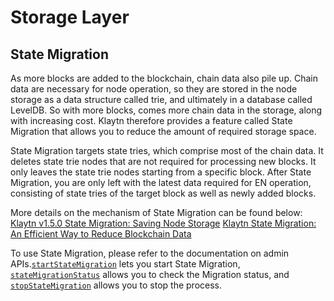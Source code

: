 # Storage Layer <a id="storage-layer"></a>

## State Migration <a id="block-archiving"></a>

As more blocks are added to the blockchain, chain data also pile up. Chain data are necessary for node operation, so  they are stored in the node storage as a data structure called trie, and ultimately in a database called LevelDB. So with more blocks, comes more chain data in the storage, along with increasing cost. Klaytn therefore provides a feature called State Migration that allows you to reduce the amount of required storage space.

State Migration targets state tries, which comprise most of the chain data. It deletes state trie nodes that are not required for processing new blocks. It only leaves the state trie nodes starting from a specific block. After State Migration, you are only left with the latest data required for EN operation, consisting of state tries of the target block as well as newly added blocks.

More details on the mechanism of State Migration can be found below:
[Klaytn v1.5.0 State Migration: Saving Node Storage](https://medium.com/klaytn/klaytn-v1-5-0-state-migration-saving-node-storage-1358d87e4a7a)
[Klaytn State Migration: An Efficient Way to Reduce Blockchain Data](https://medium.com/klaytn/klaytn-state-migration-an-efficient-way-to-reduce-blockchain-data-6615a3b36523)

To use State Migration, please refer to the documentation on admin APIs.[`startStateMigration`](https://docs.klaytn.foundation/dapp/json-rpc/api-references/admin#admin_startstatemigration) lets you start State Migration, [`stateMigrationStatus`](https://docs.klaytn.foundation/dapp/json-rpc/api-references/admin#admin_statemigrationstatus) allows you to check the Migration status, and [`stopStateMigration`](https://docs.klaytn.foundation/dapp/json-rpc/api-references/admin#admin_stopstatemigration) allows you to stop the process.